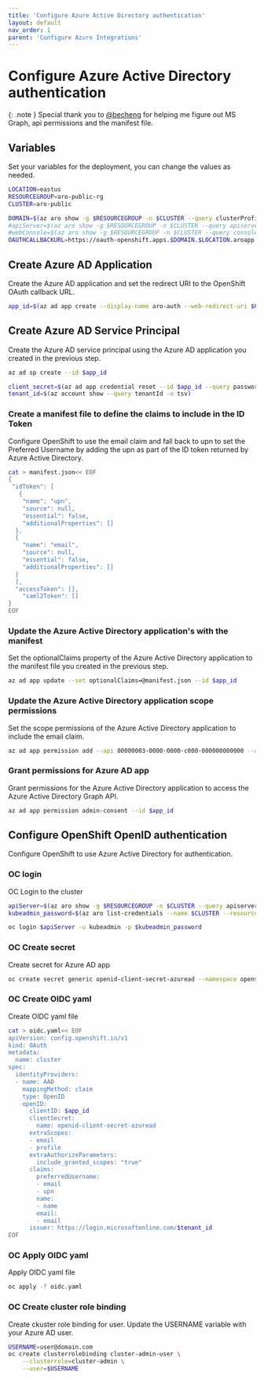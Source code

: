 ```yaml
---
title: 'Configure Azure Active Directory authentication'
layout: default
nav_order: 1
parent: 'Configure Azure Integrations'
---
```


# Configure Azure Active Directory authentication

{: .note }
Special thank you to [@becheng](https://github.com/becheng) for helping me figure out MS Graph, api permissions and the manifest file.

## Variables
Set your variables for the deployment, you can change the values as needed.

```bash
LOCATION=eastus                
RESOURCEGROUP=aro-public-rg
CLUSTER=aro-public

DOMAIN=$(az aro show -g $RESOURCEGROUP -n $CLUSTER --query clusterProfile.domain -o tsv)
#apiServer=$(az aro show -g $RESOURCEGROUP -n $CLUSTER --query apiserverProfile.url -o tsv)
#webConsole=$(az aro show -g $RESOURCEGROUP -n $CLUSTER --query consoleProfile.url -o tsv)
OAUTHCALLBACKURL=https://oauth-openshift.apps.$DOMAIN.$LOCATION.aroapp.io/oauth2callback/AAD
```

## Create Azure AD Application
Create the Azure AD application and set the redirect URI to the OpenShift OAuth callback URL.

```bash
app_id=$(az ad app create --display-name aro-auth --web-redirect-uri $OAUTHCALLBACKURL --query "appId" -o tsv)
```

## Create Azure AD Service Principal
Create the Azure AD service principal using the Azure AD application you created in the previous step.

```bash
az ad sp create --id $app_id

client_secret=$(az ad app credential reset --id $app_id --query password -o tsv)
tenant_id=$(az account show --query tenantId -o tsv)
```

### Create a manifest file to define the claims to include in the ID Token
Configure OpenShift to use the email claim and fall back to upn to set the Preferred Username by adding the upn as part of the ID token returned by Azure Active Directory.

```bash
cat > manifest.json<< EOF
{
 "idToken": [
   {
    "name": "upn",
    "source": null,
    "essential": false,
    "additionalProperties": []
  },
  {
    "name": "email",
    "source": null,
    "essential": false,
    "additionalProperties": []
  }
  ],
  "accessToken": [],
	"saml2Token": []
}
EOF
```

###  Update the Azure Active Directory application's with the manifest
Set the optionalClaims property of the Azure Active Directory application to the manifest file you created in the previous step.
```bash
az ad app update --set optionalClaims=@manifest.json --id $app_id
```

### Update the Azure Active Directory application scope permissions
Set the scope permissions of the Azure Active Directory application to include the email claim.

```bash
az ad app permission add --api 00000003-0000-0000-c000-000000000000 --api-permissions d04bb851-cb7c-4146-97c7-ca3e71baf56c=Scope --id $app_id
```

### Grant permissions for Azure AD app
Grant permissions for the Azure Active Directory application to access the Azure Active Directory Graph API.

```bash
az ad app permission admin-consent --id $app_id
```

## Configure OpenShift OpenID authentication
Configure OpenShift to use Azure Active Directory for authentication.

### OC login
OC Login to the cluster

```bash
apiServer=$(az aro show -g $RESOURCEGROUP -n $CLUSTER --query apiserverProfile.url -o tsv)
kubeadmin_password=$(az aro list-credentials --name $CLUSTER --resource-group $RESOURCEGROUP --query kubeadminPassword --output tsv)

oc login $apiServer -u kubeadmin -p $kubeadmin_password
```

### OC Create secret
Create secret for Azure AD app

```bash
oc create secret generic openid-client-secret-azuread --namespace openshift-config --from-literal=clientSecret=$client_secret
```

### OC Create OIDC yaml
Create OIDC yaml file

```bash
cat > oidc.yaml<< EOF
apiVersion: config.openshift.io/v1
kind: OAuth
metadata:
  name: cluster
spec:
  identityProviders:
  - name: AAD
    mappingMethod: claim
    type: OpenID
    openID:
      clientID: $app_id
      clientSecret:
        name: openid-client-secret-azuread
      extraScopes:
      - email
      - profile
      extraAuthorizeParameters:
        include_granted_scopes: "true"
      claims:
        preferredUsername:
        - email
        - upn
        name:
        - name
        email:
        - email
      issuer: https://login.microsoftonline.com/$tenant_id
EOF
```

### OC Apply OIDC yaml
Apply OIDC yaml file

```bash
oc apply -f oidc.yaml
```

### OC Create cluster role binding
Create ckuster role binding for user.  Update the USERNAME variable with your Azure AD user.

```bash
USERNAME=user@domain.com
oc create clusterrolebinding cluster-admin-user \
    --clusterrole=cluster-admin \
    --user=$USERNAME
```